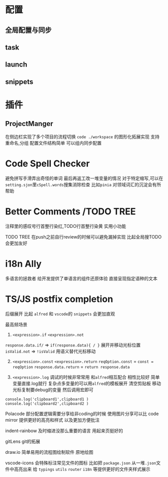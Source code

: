 # 配置
## 全局配置与同步

## task

## launch

## snippets


# 插件

## ProjectManger
在侧边栏实现了多个项目的流程切换
`code ./workspace` 的图形化拓展实现
支持重命名,分组 配置文件结构简单 可以组内同步配置

# Code Spell Checker
避免拼写手滑弄出奇怪的单词 最后再返工改一堆变量的情况
对于特定缩写,可以在`setting.sjon`里`cSpell.words`搜集消除检查 比如`pinia` 
对领域词汇的沉淀会有所帮助

# Better Comments /TODO TREE
注释里的感叹号行首整行染红,TODO行首整行染黄 实用小功能

TODO TREE 
在push之前自行review的时候可以避免漏掉实现 
比起全局搜TODO会更加友好


# i18n Ally
多语言的拯救者
给开发提供了单语言的组件还原体验
直接呈现指定语种的文本

# TS/JS postfix completion
后缀展开 比起 `alfred` 和 `vscode`的 `snippets` 会更加直观

最高频场景
1. `<expression>.if` `<expression>.not`

`response.data.if/` => `if(response.data){ / }` 展开并移动光标位置
`isValid.not` => `!isValid` 用语义替代光标移动

2. `<expression>.const` `<expression>.return`
`reqOption.const` =  `const = reqOption`
`response.data.return` =  `return response.data`

3. `<expression>.log`
调试的时候非常常用
和`alfred`相互配合 相性比较好
简单变量直接.log就行
复杂点多变量的可以用`alfred`的模板展开
清空剪贴板 移动光标复制要debug的变量
然后调用宏即可

```
console.log('clipboard1',clipboard1 )
console.log('clipboard2',clipboard2 )
```

Polacode
部分配置逻辑需要分享给非coding的时候
使用图片分享可以比 code mirror 提供更好的高亮和样式 以及更加方便批注

indent-rainbow
及时缩进没那么重要的语言 用起来页挺好的

gitLens
git的拓展

draw.io
简单易用的流程图绘制软件
原地绘图

vscode-icons
会特殊标注常见文件的图标
比如把
`package.json` 从一堆`.json`文件中高亮出来
给 `typings` `utils` `router` `i18n` 等提供更好的文件夹样式展示
